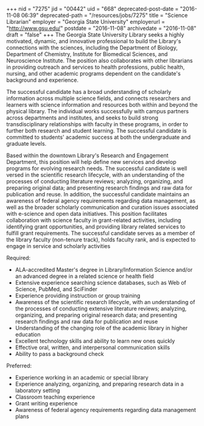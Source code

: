 +++
nid = "7275"
jid = "00442"
uid = "668"
deprecated-post-date = "2016-11-08 06:39"
deprecated-path = "/resources/jobs/7275"
title = "Science Librarian"
employer = "Georgia State University"
employerurl = "http://www.gsu.edu/"
postdate = "2016-11-08"
archivedate = "2016-11-08"
draft = "false"
+++
The Georgia State University Library seeks a highly motivated, dynamic,
and innovative professional to build the Library's connections with the
sciences, including the Department of Biology, Department of Chemistry,
Institute for Biomedical Sciences, and Neuroscience Institute. The
position also collaborates with other librarians in providing outreach
and services to health professions, public health, nursing, and other
academic programs dependent on the candidate's background and
experience.

The successful candidate has a broad understanding of scholarly
information across multiple science fields, and connects researchers and
learners with science information and resources both within and beyond
the physical library. The individual works successfully with campus
partners across departments and institutes, and seeks to build strong
transdisciplinary relationships with faculty in these programs, in order
to further both research and student learning. The successful candidate
is committed to students' academic success at both the undergraduate and
graduate levels.

Based within the downtown Library's Research and Engagement Department,
this position will help define new services and develop programs for
evolving research needs. The successful candidate is well versed in the
scientific research lifecycle, with an understanding of the processes of
conducting literature reviews; analyzing, organizing, and preparing
original data; and presenting research findings and raw data for
publication and reuse. In addition, the successful candidate maintains
an awareness of federal agency requirements regarding data management,
as well as the broader scholarly communication and curation issues
associated with e-science and open data initiatives. This position
facilitates collaboration with science faculty in grant-related
activities, including identifying grant opportunities, and providing
library
related services to fulfill grant requirements. The successful candidate
serves as a member of the library faculty (non-tenure track), holds
faculty rank, and is expected to engage in service and scholarly
activities
  
Required:

-   ALA-accredited Master's degree in Library/Information Science and/or
    an advanced degree in a related science or health field
-   Extensive experience searching science databases, such as Web of
    Science, PubMed, and SciFinder
-   Experience providing instruction or group training
-   Awareness of the scientific research lifecycle, with an
    understanding of the processes of conducting extensive literature
    reviews; analyzing, organizing, and preparing original research
    data; and presenting research findings and raw data for publication
    and reuse
-   Understanding of the changing role of the academic library in higher
    education
-   Excellent technology skills and ability to learn new ones quickly
-   Effective oral, written, and interpersonal communication skills
-   Ability to pass a background check

Preferred:

-   Experience working in an academic or special library
-   Experience analyzing, organizing, and preparing research data in a
    laboratory setting
-   Classroom teaching experience
-   Grant writing experience
-   Awareness of federal agency requirements regarding data management
    plans
